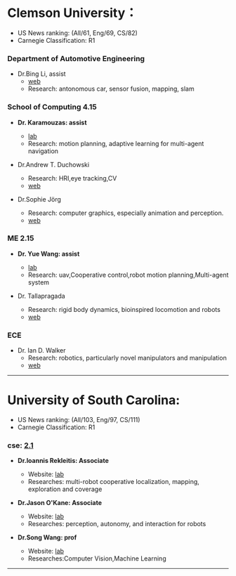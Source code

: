 # Clemson University：
- US News ranking: (All/61, Eng/69, CS/82)
- Carnegie Classification: R1

### Department of Automotive Engineering
- Dr.Bing Li, assist
    - [web](https://robotlee2002.github.io/)
    - Research: antonomous car, sensor fusion, mapping, slam

### School of Computing 4.15
- **Dr. Karamouzas: assist**
    - [lab](https://people.cs.clemson.edu/~ioannis/)
    - Research: motion planning, adaptive learning for multi-agent navigation

- Dr.Andrew T. Duchowski 
    - Research: HRI,eye tracking,CV
    - [web](http://andrewd.ces.clemson.edu/)

- Dr.Sophie Jörg 
    - Research: computer graphics, especially animation and perception.
    - [web](https://people.cs.clemson.edu/~sjoerg/#news)

### ME 2.15

- **Dr. Yue Wang: assist**
    - [lab](http://yue6.people.clemson.edu/index.php)
    - Research: uav,Cooperative control,robot motion planning,Multi-agent system

- Dr. Tallapragada
    - Research: rigid body dynamics, bioinspired locomotion and robots
    - [web](http://ptallap.people.clemson.edu/index.html)

### ECE

- Dr. Ian D. Walker
    - Research: robotics, particularly novel manipulators and manipulation
    - [web](http://cecas.clemson.edu/~iwalker/)

---

# University of South Carolina:
- US News ranking: (All/103, Eng/97, CS/111)
- Carnegie Classification: R1

### cse: [2.1](https://www.cse.sc.edu/graduate/admissions)
- **Dr.Ioannis Rekleitis: Associate**
    - Website: [lab](https://afrl.cse.sc.edu/afrl/home/)
    - Researches: multi-robot cooperative localization, mapping, exploration and coverage

- **Dr.Jason O'Kane: Associate**
    - Website: [lab](https://cse.sc.edu/~jokane/)
    - Researches: perception, autonomy, and interaction for robots

- **Dr.Song Wang: prof**
    - Website: [lab](https://cvl.cse.sc.edu/index.html)
    - Researches:Computer Vision,Machine Learning


---
